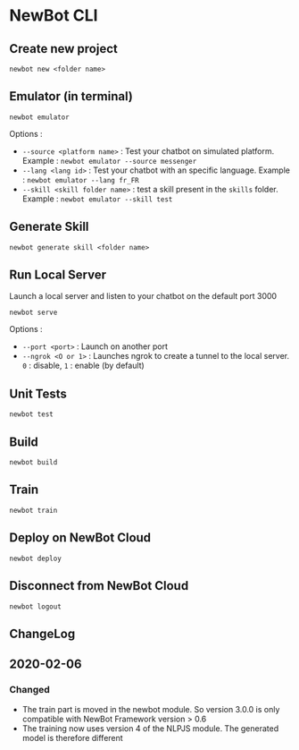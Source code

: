 
# NewBot CLI

## Create new project

`newbot new <folder name>`

## Emulator (in terminal)

`newbot emulator`

Options :
* `--source <platform name>` : Test your chatbot on simulated platform. Example : `newbot emulator --source messenger`
* `--lang <lang id>` : Test your chatbot with an specific language. Example : `newbot emulator --lang fr_FR`
* `--skill <skill folder name>` : test a skill present in the `skills` folder. Example : `newbot emulator --skill test`

## Generate Skill

`newbot generate skill <folder name>`

## Run Local Server

Launch a local server and listen to your chatbot on the default port 3000

`newbot serve`

Options :
* `--port <port>` : Launch on another port
* `--ngrok <O or 1>` : Launches ngrok to create a tunnel to the local server. `0` : disable, `1` : enable (by default)

## Unit Tests

`newbot test`

## Build

`newbot build`

## Train

`newbot train`

## Deploy on NewBot Cloud

`newbot deploy`

## Disconnect from NewBot Cloud

`newbot logout`

## ChangeLog

## 2020-02-06
### Changed
- The train part is moved in the newbot module. So version 3.0.0 is only compatible with NewBot Framework version > 0.6
- The training now uses version 4 of the NLPJS module. The generated model is therefore different